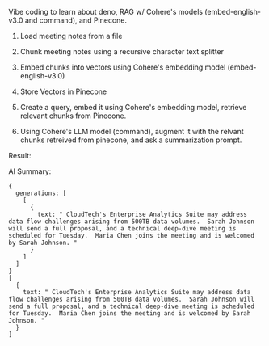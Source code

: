 Vibe coding to learn about deno, RAG w/ Cohere's models (embed-english-v3.0 and command), and Pinecone.

1. Load meeting notes from a file

2. Chunk meeting notes using a recursive character text splitter

3. Embed chunks into vectors using Cohere's embedding model (embed-english-v3.0)

4. Store Vectors in Pinecone

5. Create a query, embed it using Cohere's embedding model, retrieve relevant chunks from Pinecone.

6. Using Cohere's LLM model (command), augment it with the relvant chunks retreived from pinecone, and ask a summarization prompt.

Result: 

AI Summary:
```
{
  generations: [
    [
      {
        text: " CloudTech's Enterprise Analytics Suite may address data flow challenges arising from 500TB data volumes.  Sarah Johnson will send a full proposal, and a technical deep-dive meeting is scheduled for Tuesday.  Maria Chen joins the meeting and is welcomed by Sarah Johnson. "
      }
    ]
  ]
}
[
  {
    text: " CloudTech's Enterprise Analytics Suite may address data flow challenges arising from 500TB data volumes.  Sarah Johnson will send a full proposal, and a technical deep-dive meeting is scheduled for Tuesday.  Maria Chen joins the meeting and is welcomed by Sarah Johnson. "
  }
]
```